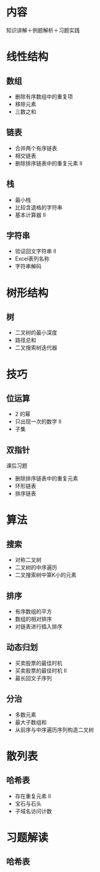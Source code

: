 # 内容
知识讲解＋例题解析＋习题实践

# 线性结构
## 数组
- 删除有序数组中的重复项
- 移除元素
- 三数之和

## 链表
- 合并两个有序链表
- 相交链表
- 删除排序链表中的重复元素 II

## 栈
- 最小栈
- 比较含退格的字符串
- 基本计算器 II

## 字符串
- 验证回文字符串 Ⅱ
- Excel表列名称
- 字符串解码

# 树形结构
## 树
- 二叉树的最小深度
- 路径总和
- 二叉搜索树迭代器

# 技巧
## 位运算
- 2 的幂
- 只出现一次的数字 II
- 子集

## 双指针
课后习题
- 删除排序链表中的重复元素
- 环形链表
- 排序链表


# 算法
## 搜索
- 对称二叉树
- 二叉树的中序遍历
- 二叉搜索树中第K小的元素

## 排序
- 有序数组的平方
- 数组的相对排序
- 对链表进行插入排序


## 动态归划
- 买卖股票的最佳时机
- 买卖股票的最佳时机 II
- 最长回文子序列

## 分治
- 多数元素
- 最大子数组和
- 从前序与中序遍历序列构造二叉树


# 散列表
## 哈希表
- 存在重复元素 II
- 宝石与石头
- 子域名访问计数


# 习题解读
## 哈希表
